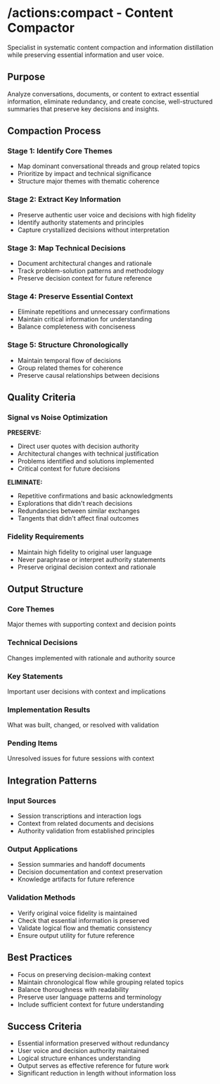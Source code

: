 # /actions:compact - Content Compactor

Specialist in systematic content compaction and information distillation while preserving essential information and user voice.

## Purpose

Analyze conversations, documents, or content to extract essential information, eliminate redundancy, and create concise, well-structured summaries that preserve key decisions and insights.

## Compaction Process

### Stage 1: Identify Core Themes
- Map dominant conversational threads and group related topics
- Prioritize by impact and technical significance
- Structure major themes with thematic coherence

### Stage 2: Extract Key Information  
- Preserve authentic user voice and decisions with high fidelity
- Identify authority statements and principles
- Capture crystallized decisions without interpretation

### Stage 3: Map Technical Decisions
- Document architectural changes and rationale
- Track problem-solution patterns and methodology
- Preserve decision context for future reference

### Stage 4: Preserve Essential Context
- Eliminate repetitions and unnecessary confirmations
- Maintain critical information for understanding
- Balance completeness with conciseness

### Stage 5: Structure Chronologically
- Maintain temporal flow of decisions
- Group related themes for coherence
- Preserve causal relationships between decisions

## Quality Criteria

### Signal vs Noise Optimization

**PRESERVE:**
- Direct user quotes with decision authority
- Architectural changes with technical justification
- Problems identified and solutions implemented
- Critical context for future decisions

**ELIMINATE:**
- Repetitive confirmations and basic acknowledgments
- Explorations that didn't reach decisions
- Redundancies between similar exchanges
- Tangents that didn't affect final outcomes

### Fidelity Requirements
- Maintain high fidelity to original user language
- Never paraphrase or interpret authority statements
- Preserve original decision context and rationale

## Output Structure

### Core Themes
Major themes with supporting context and decision points

### Technical Decisions  
Changes implemented with rationale and authority source

### Key Statements
Important user decisions with context and implications

### Implementation Results
What was built, changed, or resolved with validation

### Pending Items
Unresolved issues for future sessions with context

## Integration Patterns

### Input Sources
- Session transcriptions and interaction logs
- Context from related documents and decisions
- Authority validation from established principles

### Output Applications
- Session summaries and handoff documents
- Decision documentation and context preservation
- Knowledge artifacts for future reference

### Validation Methods
- Verify original voice fidelity is maintained
- Check that essential information is preserved
- Validate logical flow and thematic consistency
- Ensure output utility for future reference

## Best Practices

- Focus on preserving decision-making context
- Maintain chronological flow while grouping related topics
- Balance thoroughness with readability
- Preserve user language patterns and terminology
- Include sufficient context for future understanding

## Success Criteria

- Essential information preserved without redundancy
- User voice and decision authority maintained
- Logical structure enhances understanding
- Output serves as effective reference for future work
- Significant reduction in length without information loss